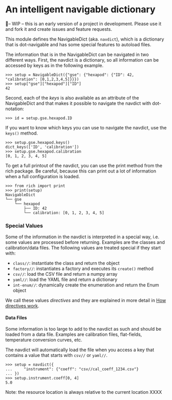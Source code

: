 # An intelligent navigable dictionary


🚧– WIP – this is an early version of a project in development. Please use it 
and fork it and create issues and feature requests.

This module defines the NavigableDict (aka. `navdict`), which is a dictionary
that is dot-navigable and has some special features to autoload files.

The information that is in the NavigableDict can be navigated in two different
ways. First, the navdict is a dictionary, so all information can be accessed by
keys as in the following example.

    >>> setup = NavigableDict({"gse": {"hexapod": {"ID": 42, "calibration": [0,1,2,3,4,5]}}})
    >>> setup["gse"]["hexapod"]["ID"]
    42

Second, each of the _keys_ is also available as an attribute of the
NavigableDict and that makes it possible to navigate the navdict with
dot-notation:

    >>> id = setup.gse.hexapod.ID

If you want to know which keys you can use to navigate the navdict, use
the `keys()` method.

    >>> setup.gse.hexapod.keys()
    dict_keys(['ID', 'calibration'])
    >>> setup.gse.hexapod.calibration
    [0, 1, 2, 3, 4, 5]

To get a full printout of the navdict, you can use the print method from the
rich package. Be careful, because this can print out a lot of information when a
full configuration is loaded.

    >>> from rich import print
    >>> print(setup)
    NavigableDict
    └── gse
        └── hexapod
            ├── ID: 42
            └── calibration: [0, 1, 2, 3, 4, 5]

### Special Values

Some of the information in the navdict is interpreted in a special way, i.e.
some values are processed before returning. Examples are the classes and
calibration/data files. The following values are treated special if they start
with:

* `class//`: instantiate the class and return the object
* `factory//`: instantiates a factory and executes its `create()` method
* `csv//`: load the CSV file and return a numpy array
* `yaml//`: load the YAML file and return a dictionary
* `int-enum//`: dynamically create the enumeration and return the Enum object

We call these values _directives_ and they are explained in more detail in 
[How directives work](./directives.md).

#### Data Files

Some information is too large to add to the navdict as such and should be loaded
from a data file. Examples are calibration files, flat-fields, temperature
conversion curves, etc.

The navdict will automatically load the file when you access a key that 
contains a value that starts with `csv//` or `yaml//`.

    >>> setup = navdict({
    ...     "instrument": {"coeff": "csv//cal_coeff_1234.csv"}
    ... })
    >>> setup.instrument.coeff[0, 4]
    5.0

Note: the resource location is always relative to the current location XXXX 
